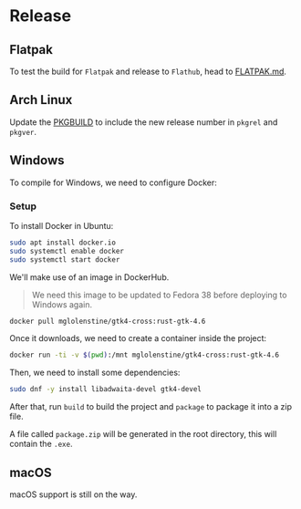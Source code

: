 # Release

## Flatpak
To test the build for `Flatpak` and release to `Flathub`, head to [FLATPAK.md](FLATPAK.md).

## Arch Linux
Update the [PKGBUILD](PKGBUILD) to include the new release number in `pkgrel` and `pkgver`.

## Windows
To compile for Windows, we need to configure Docker:

### Setup
To install Docker in Ubuntu:
```bash
sudo apt install docker.io
sudo systemctl enable docker
sudo systemctl start docker
```

We'll make use of an image in DockerHub.
> We need this image to be updated to Fedora 38 before deploying to Windows again.
```bash
docker pull mglolenstine/gtk4-cross:rust-gtk-4.6
```

Once it downloads, we need to create a container inside the project:
```bash
docker run -ti -v $(pwd):/mnt mglolenstine/gtk4-cross:rust-gtk-4.6
```

Then, we need to install some dependencies:
```bash
sudo dnf -y install libadwaita-devel gtk4-devel
```

After that, run `build` to build the project and `package` to package it into a zip file.

A file called `package.zip` will be generated in the root directory, this will contain the `.exe`.

## macOS
macOS support is still on the way.
